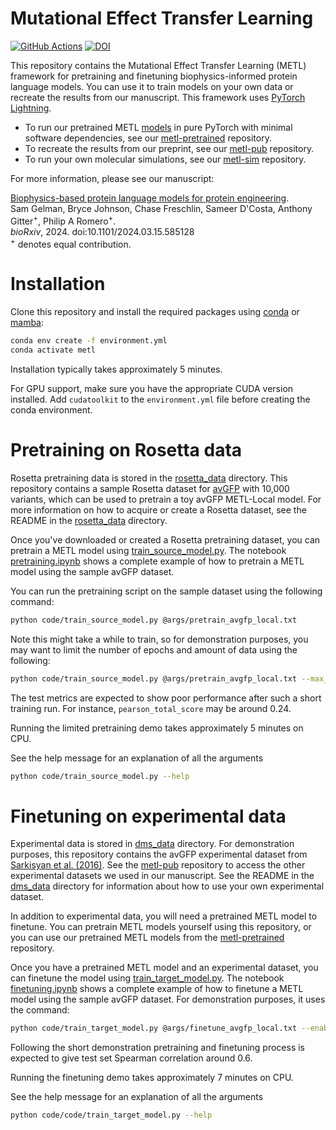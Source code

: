 # Mutational Effect Transfer Learning
[![GitHub Actions](https://github.com/gitter-lab/metl/actions/workflows/test.yaml/badge.svg)](https://github.com/gitter-lab/metl/actions/workflows/test.yaml)
[![DOI](https://zenodo.org/badge/DOI/10.5281/zenodo.10819483.svg)](https://zenodo.org/doi/10.5281/zenodo.10819483)

This repository contains the Mutational Effect Transfer Learning (METL) framework for pretraining and finetuning biophysics-informed protein language models. 
You can use it to train models on your own data or recreate the results from our manuscript.
This framework uses [PyTorch Lightning](https://lightning.ai/docs/pytorch/stable/). 

- To run our pretrained METL [models](https://zenodo.org/doi/10.5281/zenodo.11051644) in pure PyTorch with minimal software dependencies, see our [metl-pretrained](https://github.com/gitter-lab/metl-pretrained) repository.
- To recreate the results from our preprint, see our [metl-pub](https://github.com/gitter-lab/metl-pub) repository.
- To run your own molecular simulations, see our [metl-sim](https://github.com/gitter-lab/metl-sim) repository.

For more information, please see our manuscript:

[Biophysics-based protein language models for protein engineering](https://doi.org/10.1101/2024.03.15.585128).  
Sam Gelman, Bryce Johnson, Chase Freschlin, Sameer D'Costa, Anthony Gitter<sup>+</sup>, Philip A Romero<sup>+</sup>.  
*bioRxiv*, 2024. doi:10.1101/2024.03.15.585128  
<sup>+</sup> denotes equal contribution.

# Installation

Clone this repository and install the required packages using [conda](https://docs.anaconda.com/free/miniconda/index.html) or [mamba](https://mamba.readthedocs.io/en/latest/index.html):
```bash
conda env create -f environment.yml
conda activate metl
```

Installation typically takes approximately 5 minutes. 

For GPU support, make sure you have the appropriate CUDA version installed.
Add `cudatoolkit` to the `environment.yml` file before creating the conda environment.


# Pretraining on Rosetta data

Rosetta pretraining data is stored in the [rosetta_data](data/rosetta_data) directory.
This repository contains a sample Rosetta dataset for [avGFP](data/rosetta_data/avgfp) with 10,000 variants, which can be used to pretrain a toy avGFP METL-Local model.
For more information on how to acquire or create a Rosetta dataset, see the README in the [rosetta_data](data/rosetta_data) directory.

Once you've downloaded or created a Rosetta pretraining dataset, you can pretrain a METL model using [train_source_model.py](code/train_source_model.py).
The notebook [pretraining.ipynb](notebooks/pretraining.ipynb) shows a complete example of how to pretrain a METL model using the sample avGFP dataset.

You can run the pretraining script on the sample dataset using the following command:

```bash
python code/train_source_model.py @args/pretrain_avgfp_local.txt
```

Note this might take a while to train, so for demonstration purposes, you may want to limit the number of epochs and amount of data using the following:

```bash
python code/train_source_model.py @args/pretrain_avgfp_local.txt --max_epochs 5 --limit_train_batches 5 --limit_val_batches 5 --limit_test_batches 5
```

The test metrics are expected to show poor performance after such a short training run.
For instance, `pearson_total_score` may be around 0.24.

Running the limited pretraining demo takes approximately 5 minutes on CPU.

See the help message for an explanation of all the arguments
```bash
python code/train_source_model.py --help
```

# Finetuning on experimental data

Experimental data is stored in [dms_data](data/dms_data) directory. 
For demonstration purposes, this repository contains the avGFP experimental dataset from [Sarkisyan et al. (2016)](https://doi.org/10.1038/nature17995). 
See the [metl-pub](https://github.com/gitter-lab/metl-pub) repository to access the other experimental datasets we used in our manuscript.
See the README in the [dms_data](data/dms_data) directory for information about how to use your own experimental dataset. 

In addition to experimental data, you will need a pretrained METL model to finetune.
You can pretrain METL models yourself using this repository, or you can use our pretrained METL models from the [metl-pretrained](https://github.com/gitter-lab/metl-pretrained) repository. 

Once you have a pretrained METL model and an experimental dataset, you can finetune the model using [train_target_model.py](code/train_target_model.py).
The notebook [finetuning.ipynb](notebooks/finetuning.ipynb) shows a complete example of how to finetune a METL model using the sample avGFP dataset.
For demonstration purposes, it uses the command:
```bash
python code/train_target_model.py @args/finetune_avgfp_local.txt --enable_progress_bar false --enable_simple_progress_messages --max_epochs 50 --unfreeze_backbone_at_epoch 25
```

Following the short demonstration pretraining and finetuning process is expected to give test set Spearman correlation around 0.6.

Running the finetuning demo takes approximately 7 minutes on CPU.

See the help message for an explanation of all the arguments
```bash
python code/code/train_target_model.py --help
```
